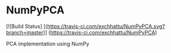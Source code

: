 # NumPyPCA

[![Build Status]
[(https://travis-ci.com/exchhattu/NumPyPCA.svg?branch=master)]
(https://travis-ci.com/exchhattu/NumPyPCA)


PCA implementation using NumPy
